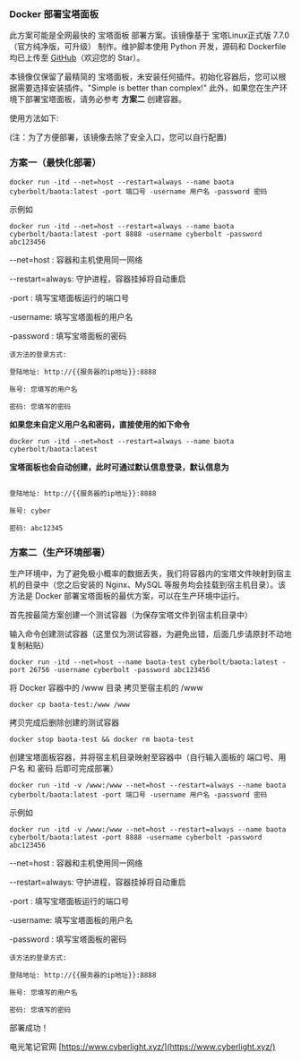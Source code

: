 ### Docker 部署宝塔面板

此方案可能是全网最快的 宝塔面板 部署方案。该镜像基于 宝塔Linux正式版 7.7.0（官方纯净版，可升级） 制作。维护脚本使用 Python 开发，源码和 Dockerfile 均已上传至 [GitHub](https://github.com/Cyberbolt/baota)（欢迎您的 Star）。

本镜像仅保留了最精简的 宝塔面板，未安装任何插件。初始化容器后，您可以根据需要选择安装插件。"Simple is better than complex!" 此外，如果您在生产环境下部署宝塔面板，请务必参考 **方案二** 创建容器。

使用方法如下:

(注：为了方便部署，该镜像去除了安全入口，您可以自行配置)

### 方案一（最快化部署）

```
docker run -itd --net=host --restart=always --name baota cyberbolt/baota:latest -port 端口号 -username 用户名 -password 密码
```
示例如

```
docker run -itd --net=host --restart=always --name baota cyberbolt/baota:latest -port 8888 -username cyberbolt -password abc123456
```

--net=host : 容器和主机使用同一网络

--restart=always: 守护进程，容器挂掉将自动重启

-port : 填写宝塔面板运行的端口号

-username: 填写宝塔面板的用户名

-password : 填写宝塔面板的密码

```
该方法的登录方式:

登陆地址: http://{{服务器的ip地址}}:8888

账号: 您填写的用户名

密码: 您填写的密码

```
**如果您未自定义用户名和密码，直接使用的如下命令**

```
docker run -itd --net=host --restart=always --name baota cyberbolt/baota:latest
```

**宝塔面板也会自动创建，此时可通过默认信息登录，默认信息为**

```

登陆地址: http://{{服务器的ip地址}}:8888

账号: cyber

密码: abc12345

```

### 方案二（生产环境部署）

生产环境中，为了避免极小概率的数据丢失，我们将容器内的宝塔文件映射到宿主机的目录中（您之后安装的 Nginx、MySQL 等服务均会挂载到宿主机目录）。该方法是 Docker 部署宝塔面板的最优方案，可以在生产环境中运行。

首先按最简方案创建一个测试容器（为保存宝塔文件到宿主机目录中）

输入命令创建测试容器（这里仅为测试容器，为避免出错，后面几步请原封不动地复制粘贴）

```
docker run -itd --net=host --name baota-test cyberbolt/baota:latest -port 26756 -username cyberbolt -password abc123456
```

将 Docker 容器中的 /www 目录 拷贝至宿主机的 /www

```
docker cp baota-test:/www /www
```

拷贝完成后删除创建的测试容器

```
docker stop baota-test && docker rm baota-test
```

创建宝塔面板容器，并将宿主机目录映射至容器中（自行输入面板的 端口号、用户名 和 密码 后即可完成部署）

```
docker run -itd -v /www:/www --net=host --restart=always --name baota cyberbolt/baota:latest -port 端口号 -username 用户名 -password 密码
```

示例如

```
docker run -itd -v /www:/www --net=host --restart=always --name baota cyberbolt/baota:latest -port 8888 -username cyberbolt -password abc123456
```

--net=host : 容器和主机使用同一网络

--restart=always: 守护进程，容器挂掉将自动重启

-port : 填写宝塔面板运行的端口号

-username: 填写宝塔面板的用户名

-password : 填写宝塔面板的密码

```
该方法的登录方式:

登陆地址: http://{{服务器的ip地址}}:8888

账号: 您填写的用户名

密码: 您填写的密码

```

部署成功！

电光笔记官网 [https://www.cyberlight.xyz/](https://www.cyberlight.xyz/)